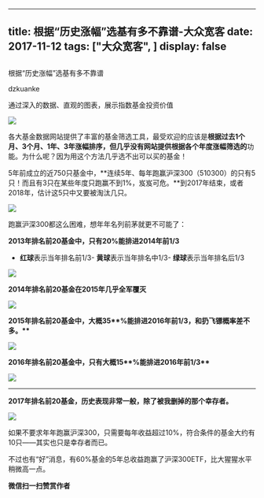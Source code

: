 
---
title:   根据“历史涨幅”选基有多不靠谱-大众宽客
date: 2017-11-12
tags: ["大众宽客", ]
display: false
---


## 



根据“历史涨幅”选基有多不靠谱




dzkuanke




通过深入的数据、直观的图表，展示指数基金投资价值


<img data-s="300,640" data-type="jpeg" src="https://mmbiz.qpic.cn/mmbiz_jpg/PKw3FQPmhIhTmkjzic7d4ylDnnx1GWygpKTBS3bvAU5v8K5ic55HgPqyoyROsr3K0Nan2mslmun5JK66nXEISAgg/0?wx_fmt=jpeg" data-copyright="0" style="" class="" data-ratio="0.7491666666666666" data-w="1200"/>

各大基金数据网站提供了丰富的基金筛选工具，最受欢迎的应该是**根据过去1个月、3个月、1年、3年涨幅排序，**但几乎没有网站提供**根据各个年度涨幅筛选的**功能。为什么呢？因为用这个方法几乎选不出可以买的基金！



5年前成立的近750只基金中，**连续5年、每年跑赢沪深300（510300）的只有5只！而且有3只在某些年度只跑赢不到1%，岌岌可危。**到2017年结束，或者2018年，估计这5只中又要被淘汰几只。



<img data-s="300,640" data-type="png" src="https://mmbiz.qpic.cn/mmbiz_png/PKw3FQPmhIhTmkjzic7d4ylDnnx1GWygp1YRKzUKCLniacSsRjbgPlfsI2KZF03m6jXhEFL0eE7hF2Y4hkImYiaYw/0?wx_fmt=png" data-copyright="0" style="" class="" data-ratio="0.2711864406779661" data-w="944"/>





跑赢沪深300都这么困难，想年年名列前茅就更不可能了：



**2013年<strong style="white-space: normal;">排名前20**基金中，只有20%能排进2014年前1/3</strong>


- **红球**表示当年排名前1/3- **黄球**表示当年排名中1/3- **绿球**表示当年排名后1/3
<img data-s="300,640" data-type="png" src="https://mmbiz.qpic.cn/mmbiz_png/PKw3FQPmhIhTmkjzic7d4ylDnnx1GWygpToHfiayD2272vKHApNQCvg0fml20oibpclnPeqzCib5OBFdTQ6k6Pxjuw/0?wx_fmt=png" data-copyright="0" style="" class="" data-ratio="0.8414376321353065" data-w="946"/>





**2014年排名前20基金在2015年几乎全军覆灭**

<img data-s="300,640" data-type="png" src="https://mmbiz.qpic.cn/mmbiz_png/PKw3FQPmhIhTmkjzic7d4ylDnnx1GWygpJPoDZmDoRegqe7ticBR8GGlGMlWiarDWIDGMX99KRLJKkKqVialF7IxUw/0?wx_fmt=png" data-copyright="0" style="" class="" data-ratio="0.8442105263157895" data-w="950"/>



**2015年<strong style="white-space: normal;">排名前20**基金中，大概35**%能排进2016年前1/3，和扔飞镖概率差不多。**</strong>

<img data-s="300,640" data-type="png" src="https://mmbiz.qpic.cn/mmbiz_png/PKw3FQPmhIhTmkjzic7d4ylDnnx1GWygpeGvnictXmMUT6s0Biby3F9dDAtxfZUadhBMdFX7A6NV5M73mZNw5mGog/0?wx_fmt=png" data-copyright="0" style="" class="" data-ratio="0.8438818565400844" data-w="948"/>



**2016年<strong style="white-space: normal;">排名前20**基金中，只有大概15**%能排进2016年前1/3**</strong>

<img data-s="300,640" data-type="png" src="https://mmbiz.qpic.cn/mmbiz_png/PKw3FQPmhIhTmkjzic7d4ylDnnx1GWygpf48PEq5pBYAeYdzQHOicHjHJmIsuDZEbxRBhe9BRVn6r22Mxbvm4olg/0?wx_fmt=png" data-copyright="0" style="" class="" data-ratio="0.84" data-w="950"/>



****

**2017年<strong>排名前20**基金，历史表现非常一般，除了被我删掉的那个幸存者。</strong>



<img data-s="300,640" data-type="png" src="https://mmbiz.qpic.cn/mmbiz_png/PKw3FQPmhIhTmkjzic7d4ylDnnx1GWygpEzGudQ9zhUuqic4npRU61YdUyZOTtIxxBibj2fnUP3qAcr4IH8aricJLw/0?wx_fmt=png" data-copyright="0" style="" class="" data-ratio="0.8411016949152542" data-w="944"/>



如果不要求年年跑赢沪深300，只需要每年收益超过10%，符合条件的基金大约有10只——其实也只是幸存者而已。



不过也有“好”消息，有60%基金的5年总收益跑赢了沪深300ETF，比大猩猩水平稍微高一点。


**微信扫一扫赞赏作者**















